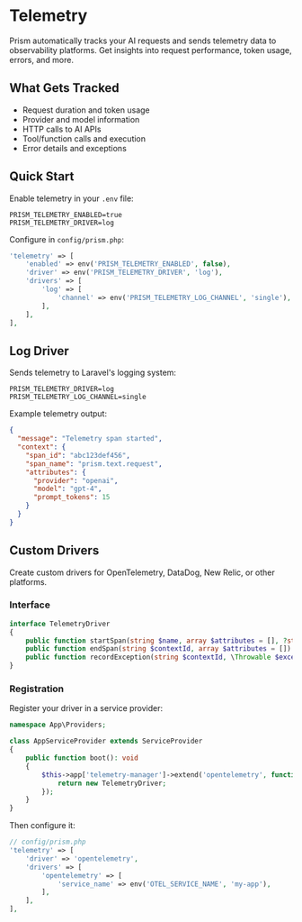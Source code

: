 # Telemetry

Prism automatically tracks your AI requests and sends telemetry data to observability platforms. Get insights into request performance, token usage, errors, and more.

## What Gets Tracked

- Request duration and token usage
- Provider and model information
- HTTP calls to AI APIs
- Tool/function calls and execution
- Error details and exceptions

## Quick Start

Enable telemetry in your `.env` file:

```env
PRISM_TELEMETRY_ENABLED=true
PRISM_TELEMETRY_DRIVER=log
```

Configure in `config/prism.php`:

```php
'telemetry' => [
    'enabled' => env('PRISM_TELEMETRY_ENABLED', false),
    'driver' => env('PRISM_TELEMETRY_DRIVER', 'log'),
    'drivers' => [
        'log' => [
            'channel' => env('PRISM_TELEMETRY_LOG_CHANNEL', 'single'),
        ],
    ],
],
```

## Log Driver

Sends telemetry to Laravel's logging system:

```env
PRISM_TELEMETRY_DRIVER=log
PRISM_TELEMETRY_LOG_CHANNEL=single
```

Example telemetry output:

```json
{
  "message": "Telemetry span started",
  "context": {
    "span_id": "abc123def456",
    "span_name": "prism.text.request",
    "attributes": {
      "provider": "openai",
      "model": "gpt-4",
      "prompt_tokens": 15
    }
  }
}
```

## Custom Drivers

Create custom drivers for OpenTelemetry, DataDog, New Relic, or other platforms.

### Interface

```php
interface TelemetryDriver
{
    public function startSpan(string $name, array $attributes = [], ?string $parentId = null): string;
    public function endSpan(string $contextId, array $attributes = []): void;
    public function recordException(string $contextId, \Throwable $exception): void;
}
```

### Registration

Register your driver in a service provider:

```php
namespace App\Providers;

class AppServiceProvider extends ServiceProvider
{
    public function boot(): void
    {
        $this->app['telemetry-manager']->extend('opentelemetry', function ($app) {
            return new TelemetryDriver;
        });
    }
}
```

Then configure it:

```php
// config/prism.php
'telemetry' => [
    'driver' => 'opentelemetry',
    'drivers' => [
        'opentelemetry' => [
            'service_name' => env('OTEL_SERVICE_NAME', 'my-app'),
        ],
    ],
],
```
